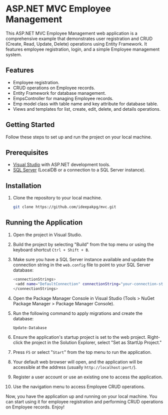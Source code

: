 # ASP.NET MVC Employee Management
This ASP.NET MVC Employee Management web application is a comprehensive example that demonstrates user registration and CRUD (Create, Read, Update, Delete) operations using Entity Framework. It features employee registration, login, and a simple Employee management system.

## Features
- Employee registration.
- CRUD operations on Employee records.
- Entity Framework for database management.
- EmpsController for managing Employee records.
- Emp model class with table name and key attribute for database table.
- Views and templates for list, create, edit, delete, and details operations.

## Getting Started
Follow these steps to set up and run the project on your local machine.

## Prerequisites
- [Visual Studio](https://visualstudio.microsoft.com/downloads/) with ASP.NET development tools.
- [SQL Server](https://www.microsoft.com/en-in/sql-server/sql-server-downloads) (LocalDB or a connection to a SQL Server instance).

## Installation
1. Clone the repository to your local machine.
   ```sh
   git clone https://github.com/ideepakpg/mvc.git
   
## Running the Application
1. Open the project in Visual Studio.
   
2. Build the project by selecting "Build" from the top menu or using the keyboard shortcut `Ctrl + Shift + B`.

3. Make sure you have a SQL Server instance available and update the connection string in the `web.config` file to point to your SQL Server database:
   ```sh
   <connectionStrings>
    <add name="DefaultConnection" connectionString="your-connection-string-here;Initial Catalog=your-database-name-here;Integrated Security=True" providerName="System.Data.SqlClient" />
   </connectionStrings>
   
4. Open the Package Manager Console in Visual Studio (Tools > NuGet Package Manager > Package Manager Console).

5. Run the following command to apply migrations and create the database:
   ```sh
   Update-Database
6. Ensure the application's startup project is set to the web project. Right-click the project in the Solution Explorer, select "Set as StartUp Project."

7. Press `F5` or select "`Start`" from the top menu to run the application.

8. Your default web browser will open, and the application will be accessible at the address (usually `http://localhost:port/`).

9. Register a user account or use an existing one to access the application.

10. Use the navigation menu to access Employee CRUD operations.

Now, you have the application up and running on your local machine. You can start using it for employee registration and performing CRUD operations on Employee records. Enjoy!

